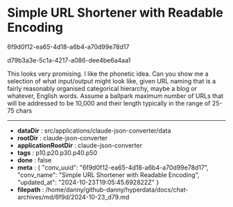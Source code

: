 # Simple URL Shortener with Readable Encoding

6f9d0f12-ea65-4d18-a6b4-a70d99e78d17

d79b3a3e-5c1a-4217-a086-dee4be6a4aa1

This looks very promising. I like the phonetic idea. Can you show me a selection of what input/output might look like, given URL naming that is a fairly reasonably organised categorical hierarchy, maybe a blog or whatever, English words. Assume a ballpark maximum number of URLs that will be addressed to be 10,000 and their length typically in the range of 25-75 chars

---

* **dataDir** : src/applications/claude-json-converter/data
* **rootDir** : claude-json-converter
* **applicationRootDir** : claude-json-converter
* **tags** : p10.p20.p30.p40.p50
* **done** : false
* **meta** : {
  "conv_uuid": "6f9d0f12-ea65-4d18-a6b4-a70d99e78d17",
  "conv_name": "Simple URL Shortener with Readable Encoding",
  "updated_at": "2024-10-23T19:05:45.692822Z"
}
* **filepath** : /home/danny/github-danny/hyperdata/docs/chat-archives/md/6f9d/2024-10-23_d79.md